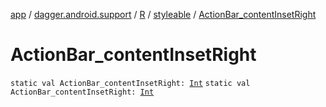 [app](../../../index.md) / [dagger.android.support](../../index.md) / [R](../index.md) / [styleable](index.md) / [ActionBar_contentInsetRight](./-action-bar_content-inset-right.md)

# ActionBar_contentInsetRight

`static val ActionBar_contentInsetRight: `[`Int`](https://kotlinlang.org/api/latest/jvm/stdlib/kotlin/-int/index.html)
`static val ActionBar_contentInsetRight: `[`Int`](https://kotlinlang.org/api/latest/jvm/stdlib/kotlin/-int/index.html)